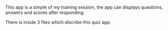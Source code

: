 This app is a simple of my training session, 
the app can displays questions, answers and scores after responding. 

There is inside 3 files which discribe this quiz app.
